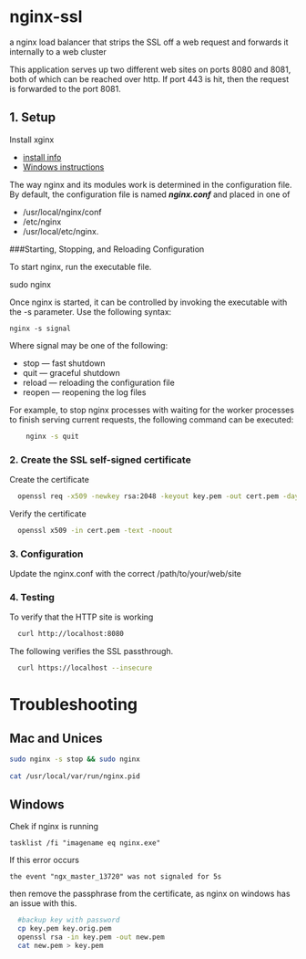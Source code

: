 nginx-ssl
=========

a nginx load balancer that strips the SSL off a web request and forwards it internally to a web cluster

This application serves up two different web sites on ports 8080 and 8081, both of which can be reached over http. If port 443 is hit, then the request is forwarded to the port 8081. 

## 1. Setup

Install xginx

- [install info](http://nginx.org/en/docs/install.html)
- [Windows instructions](http://nginx.org/en/docs/windows.html)

The way nginx and its modules work is determined in the configuration file. By default, the configuration file is named ***nginx.conf*** and placed in one of 
- /usr/local/nginx/conf
- /etc/nginx
- /usr/local/etc/nginx.

###Starting, Stopping, and Reloading Configuration

To start nginx, run the executable file. 

  sudo nginx

Once nginx is started, it can be controlled by invoking the executable with the -s parameter. Use the following syntax:

	nginx -s signal

Where signal may be one of the following:

- stop — fast shutdown
- quit — graceful shutdown
- reload — reloading the configuration file
- reopen — reopening the log files

For example, to stop nginx processes with waiting for the worker processes to finish serving current requests, the following command can be executed:

``` bash
	nginx -s quit
```

### 2. Create the SSL self-signed certificate

Create the certificate

``` bash
  openssl req -x509 -newkey rsa:2048 -keyout key.pem -out cert.pem -days 500
```

Verify the certificate

``` bash
  openssl x509 -in cert.pem -text -noout
```

### 3. Configuration

 Update the nginx.conf with the correct /path/to/your/web/site

### 4. Testing

To verify that the HTTP site is working

``` bash
  curl http://localhost:8080
```

The following verifies the SSL passthrough.

``` bash
  curl https://localhost --insecure
```

# Troubleshooting

## Mac and Unices

``` bash
sudo nginx -s stop && sudo nginx
	
cat /usr/local/var/run/nginx.pid

```

## Windows

Chek if nginx is running

    tasklist /fi "imagename eq nginx.exe"

If this error occurs

    the event "ngx_master_13720" was not signaled for 5s

then remove the passphrase from the certificate, as nginx on windows has an issue with this.

``` bash
  #backup key with password
  cp key.pem key.orig.pem
  openssl rsa -in key.pem -out new.pem
  cat new.pem > key.pem
  
```
